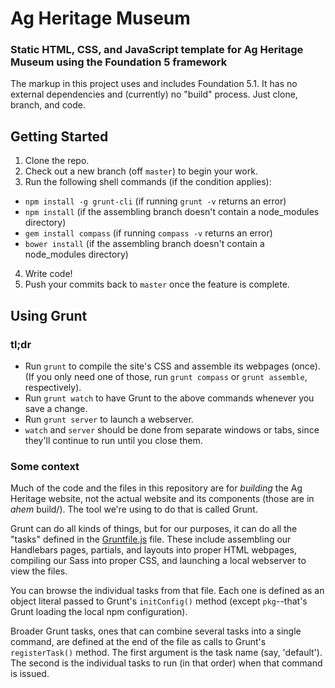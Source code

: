 # Ag Heritage Museum
### Static HTML, CSS, and JavaScript template for Ag Heritage Museum using the Foundation 5 framework

The markup in this project uses and includes Foundation 5.1. It has no external dependencies and (currently) no "build" process. Just clone, branch, and code.

## Getting Started

1. Clone the repo.
2. Check out a new branch (off `master`) to begin your work.
3. Run the following shell commands (if the condition applies):
  - `npm install -g grunt-cli` (if running `grunt -v` returns an error)
  - `npm install` (if the assembling branch doesn't contain a node_modules directory)
  - `gem install compass` (if running `compass -v` returns an error)
  - `bower install` (if the assembling branch doesn't contain a node_modules directory)
4. Write code!
5. Push your commits back to `master` once the feature is complete.

## Using Grunt

### tl;dr

- Run `grunt` to compile the site's CSS and assemble its webpages (once). (If you only need one of those, run `grunt compass` or `grunt assemble`, respectively).
- Run `grunt watch` to have Grunt to the above commands whenever you save a change.
- Run `grunt server` to launch a webserver.
- `watch` and `server` should be done from separate windows or tabs, since they'll continue to run until you close them.

### Some context

Much of the code and the files in this repository are for *building* the Ag Heritage website, not the actual website and its components (those are in *ahem* build/). The tool we're using to do that is called Grunt.

Grunt can do all kinds of things, but for our purposes, it can do all the "tasks" defined in the [Gruntfile.js](https://github.com/SDState/ag-heritage-prototype/blob/master/Gruntfile.js) file. These include assembling our Handlebars pages, partials, and layouts into proper HTML webpages, compiling our Sass into proper CSS, and launching a local webserver to view the files.

You can browse the individual tasks from that file. Each one is defined as an object literal passed to Grunt's `initConfig()` method (except `pkg`--that's Grunt loading the local npm configuration).

Broader Grunt tasks, ones that can combine several tasks into a single command, are defined at the end of the file as calls to Grunt's `registerTask()` method. The first argument is the task name (say, 'default'). The second is the individual tasks to run (in that order) when that command is issued.
